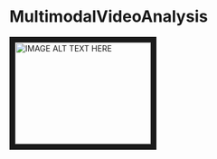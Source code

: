# MultimodalVideoAnalysis

<a href="http://www.youtube.com/watch?feature=player_embedded&v=d7ki0sSRE2M
" target="_blank"><img src="http://img.youtube.com/vi/d7ki0sSRE2M/0.jpg" 
alt="IMAGE ALT TEXT HERE" width="240" height="180" border="10" /></a>
